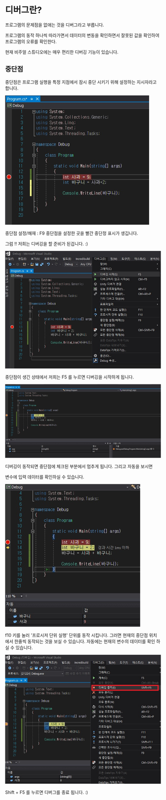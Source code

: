 # 디버그란?
프로그램의 문제점을 없애는 것을 디버그라고 부릅니다.

프로그램의 동작 하나씩 따라가면서 데이터의 변동을 확인하면서 잘못된 값을 확인하여
프로그램의 오류를 확인한다.

현재 비주얼 스튜디오에는 매우 편리한 디버깅 기능이 있습니다.


## 중단점 
중단점은 프로그램 실행을 특정 지점에서 잠시 중단 시키기 위해 설정하는 지시자라고 합니다.

![ex_screenshot](./debug1.jpg)

중단점 설정/해재 : F9
중단점을 설정한 곳을 빨간 중단정 표시가 생깁니다.

그럼 !! 저희는 디버깅을 할 준비가 된겁니다. :)

![ex_screenshot](./debug2.jpg)

중단점이 생긴 상태에서 저희는 F5 를 누르면 디버깅을 시작하게 됩니다.

![ex_screenshot](./debug3.jpg)

디버깅이 동작되면 중단점에 체크된 부분에서 멈추게 됩니다. 그리고 자동을 보시면

변수에 입력 데이터를 확인하실 수 있습니다.

![ex_screenshot](./debug4.jpg)

f10 키를 눌러 '프로시저 단위 실행' 단위를 동작 시킵니다. 그러면 현재의 중단점
위치에서 한줄씩 동작되는 것을 보실 수 있습니다.
자동에는 현재의 변수의 데이터를 확인 하실 수 있습니다.

![ex_screenshot](./debug5.jpg)

Shift + F5 를 누르면 디버그를 종료 됩니다. 
:)


